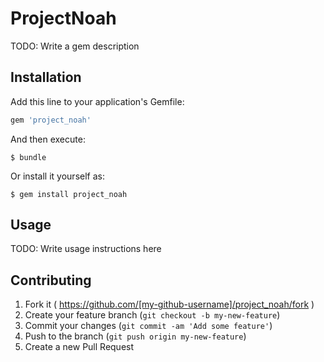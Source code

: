 # ProjectNoah

TODO: Write a gem description

## Installation

Add this line to your application's Gemfile:

```ruby
gem 'project_noah'
```

And then execute:

    $ bundle

Or install it yourself as:

    $ gem install project_noah

## Usage

TODO: Write usage instructions here

## Contributing

1. Fork it ( https://github.com/[my-github-username]/project_noah/fork )
2. Create your feature branch (`git checkout -b my-new-feature`)
3. Commit your changes (`git commit -am 'Add some feature'`)
4. Push to the branch (`git push origin my-new-feature`)
5. Create a new Pull Request
